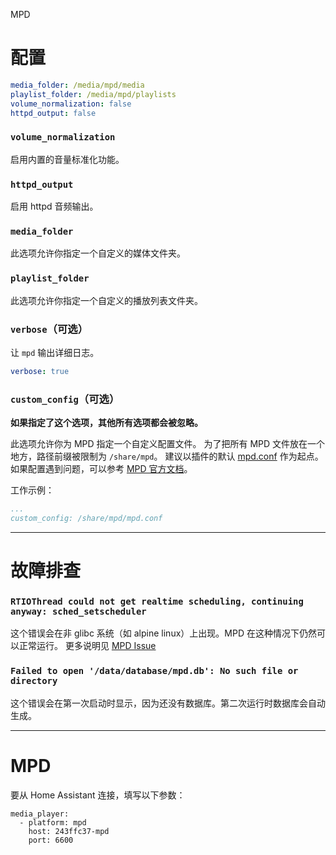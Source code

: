 MPD
# 配置

```yaml
media_folder: /media/mpd/media
playlist_folder: /media/mpd/playlists
volume_normalization: false
httpd_output: false
```

### `volume_normalization`

 启用内置的音量标准化功能。

### `httpd_output`

启用 httpd 音频输出。

### `media_folder`

此选项允许你指定一个自定义的媒体文件夹。

### `playlist_folder`

此选项允许你指定一个自定义的播放列表文件夹。

### `verbose`（可选）

让 `mpd` 输出详细日志。

```yaml
verbose: true
```

### `custom_config`（可选）

**如果指定了这个选项，其他所有选项都会被忽略。**

此选项允许你为 MPD 指定一个自定义配置文件。
为了把所有 MPD 文件放在一个地方，路径前缀被限制为 `/share/mpd`。
建议以插件的默认 [mpd.conf](https://github.com/Poeschl/Hassio-Addons/blob/main/mpd/root/etc/mpd.conf) 作为起点。
如果配置遇到问题，可以参考 [MPD 官方文档](https://www.musicpd.org/doc/html/user.html#configuration)。

工作示例：

```yaml
...
custom_config: /share/mpd/mpd.conf
```

---

# 故障排查

### `RTIOThread could not get realtime scheduling, continuing anyway: sched_setscheduler`

这个错误会在非 glibc 系统（如 alpine linux）上出现。MPD 在这种情况下仍然可以正常运行。
更多说明见 [MPD Issue](https://github.com/MusicPlayerDaemon/MPD/issues/218)

### `Failed to open '/data/database/mpd.db': No such file or directory`

这个错误会在第一次启动时显示，因为还没有数据库。第二次运行时数据库会自动生成。

---

# MPD

要从 Home Assistant 连接，填写以下参数：

```text
media_player:
  - platform: mpd
    host: 243ffc37-mpd
    port: 6600

```


